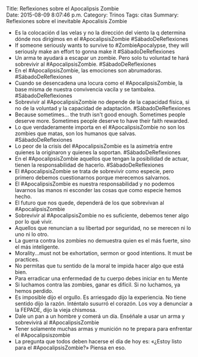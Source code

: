 Title: Reflexiones sobre el Apocalipsis Zombie    
Date: 2015-08-09 8:07:46 p.m.
Category: Trinos
Tags:  citas
Summary: Reflexiones sobre el inevitable Apocalisis Zombie


* Es la colocación d las velas y no la dirección del viento la q determina dónde nos dirigimos en el #ApocalipsisZombie #SábadoDeReflexiones
* If someone seriously wants to survive to #ZombieApocalypse, they will seriously make an effort to gonna make it  #SábadoDeReflexiones
* Un arma te ayudará a escapar un zombie. Pero solo tu voluntad te hará sobrevivir al #ApocalipsisZombie. #SábadoDeReflexiones
* En el #ApocalipsisZombie, las emociones son abrumadoras. #SábadoDeReflexiones
* Cuando se desencadena una locura como el #ApocalipsisZombie, la base misma de nuestra convivencia vacila y se tambalea. #SábadoDeReflexiones
* Sobrevivir al #ApocalipsisZombie no depende de la capacidad física, si no de la voluntad y la capacidad de adaptación. #SábadoDeReflexiones
* Because sometimes... the truth isn't good enough. Sometimes people deserve more. Sometimes people deserve to have their faith rewarded.
* Lo que verdaderamente importa en el #ApocalipsisZombie no son los zombies que matas, son los humanos que salvas. #SábadoDeReflexiones
* Lo peor de la crisis del #ApocalipsisZombie es la asimetría entre quienes la originaron y quienes la soportan. #SábadoDeReflexiones
* En el #ApocalipsisZombie aquellos que tengan la posibilidad de actuar, tienen la responsabilidad de hacerlo. #SábadoDeReflexiones
* El #ApocalipsisZombie se trata de sobrevivir como especie, pero primero debemos cuestionarnos porque merecemos salvarnos.
* El #ApocalipsisZombie es nuestra responsabilidad y no podemos lavarnos las manos ni esconder las cosas que como especie hemos hecho.
* El futuro que nos quede, dependerá de los que sobrevivan al #ApocalipsisZombie
* Sobrevivir al #ApocalipsisZombie no es suficiente, debemos tener algo por lo qué vivir.
* Aquellos que renuncian a su libertad por seguridad, no se merecen ni lo uno ni lo otro.
* La guerra contra los zombies no demuestra quien es el más fuerte, sino el más inteligente.
* Morality...must not be exhortation, sermon or good intentions. It must be practices.
* No permitas que tu sentido de la moral te impida hacer algo que está bien.
* Para erradicar una enfermedad de tu cuerpo debes iniciar en tu Mente
* Si luchamos contra las zombies, ganar es difícil. Si no luchamos, ya hemos perdido.
* Es imposible dijo el orgullo. Es arriesgado dijo la experiencia. No tiene sentido dijo la razón. Inténtalo susurró el corazón. Los voy a denunciar a la FEPADE, dijo la vieja chismosa.
* Dale un pan a un hombre y comerá un día. Enséñale a usar un arma y sobrevivirá al #ApocalipsisZombie
* Tener solamente muchas armas y munición no te prepara para enfrentar el #Apocalipsiszombie
* La pregunta que todos deben hacerse el día de hoy es: «¿Estoy listo para el #ApocalipsisZombie?» Piensa en eso.
